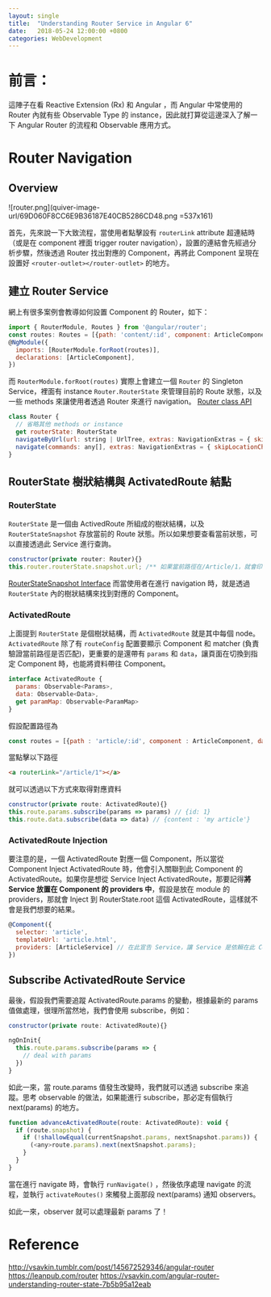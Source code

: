 ```yaml
---
layout: single
title:  "Understanding Router Service in Angular 6"
date:   2018-05-24 12:00:00 +0800
categories: WebDevelopment
---
```

# 前言：
這陣子在看 Reactive Extension (Rx) 和 Angular ，而 Angular 中常使用的 Router 內就有些 Observable Type 的 instance，因此就打算從這邊深入了解一下 Angular Router 的流程和 Observable 應用方式。

# Router Navigation
## Overview
![router.png](quiver-image-url/69D060F8CC6E9B36187E40CB5286CD48.png =537x161)

首先，先來說一下大致流程，當使用者點擊設有 `routerLink` attribute 超連結時（或是在 component 裡面 trigger router navigation），設置的連結會先經過分析步驟，然後透過 Router 找出對應的 Component，再將此 Component 呈現在設置好 `<router-outlet></router-outlet>`  的地方。

## 建立 Router Service
網上有很多案例會教導如何設置 Component 的 Router，如下：
```javascript
import { RouterModule, Routes } from '@angular/router';
const routes: Routes = [{path: 'content/:id', component: ArticleComponent}];
@NgModule({
  imports: [RouterModule.forRoot(routes)],
  declarations: [ArticleComponent],
})
```
而 `RouterModule.forRoot(routes)` 實際上會建立一個 `Router` 的 Singleton Service，裡面有 instance `Router.RouterState` 來管理目前的 Route 狀態，以及一些 methods 來讓使用者透過 Router 來進行 navigation。
[Router class API](https://angular.io/api/router/Router)
```javascript
class Router {
  // 省略其他 methods or instance
  get routerState: RouterState
  navigateByUrl(url: string | UrlTree, extras: NavigationExtras = { skipLocationChange: false }): Promise<boolean>
  navigate(commands: any[], extras: NavigationExtras = { skipLocationChange: false }): Promise<boolean>
}
```
## RouterState 樹狀結構與 ActivatedRoute 結點
### RouterState
`RouterState` 是一個由 ActivedRoute 所組成的樹狀結構，以及 `RouterStateSnapshot` 存放當前的 Route 狀態。所以如果想要查看當前狀態，可以直接透過此 Service 進行查詢。
```javascript
constructor(private router: Router){}
this.router.routerState.snapshot.url; /** 如果當前路徑在/Article/1，就會印出 /Article/1 */
```
[RouterStateSnapshot Interface](https://angular.io/api/router/RouterStateSnapshot)
而當使用者在進行 navigation 時，就是透過 `RouterState` 內的樹狀結構來找到對應的 Component。

### ActivatedRoute
上面提到 `RouterState` 是個樹狀結構，而 `ActivatedRoute` 就是其中每個 node。 `ActivatedRoute` 除了有 `routeConfig` 配置要顯示 Component 和 matcher (負責驗證當前路徑是否匹配)，更重要的是還帶有 `params` 和 `data`，讓頁面在切換到指定 Component 時，也能將資料帶往 Component。

```javascript
interface ActivatedRoute {
  params: Observable<Params>,
  data: Observable<Data>,
  get paramMap: Observable<ParamMap>
}
```
假設配置路徑為
```javascript
const routes = [{path : 'article/:id', component : ArticleComponent, data : {content : 'my article'}}]
```
當點擊以下路徑
```html
<a routerLink="/article/1"></a> 
```
就可以透過以下方式來取得對應資料
```javascript
constructor(private route: ActivatedRoute){}
this.route.params.subscribe(params => params) // {id: 1}
this.route.data.subscribe(data => data) // {content : 'my article'}
```
### ActivatedRoute Injection
要注意的是，一個 ActivatedRoute 對應一個 Component，所以當從 Component Inject ActivatedRoute 時，他會引入關聯到此 Component 的 ActivatedRoute。如果你是想從 Service Inject ActivatedRoute，那要記得**將 Service 放置在 Component 的 providers 中**，假設是放在 module 的 providers，那就會 Inject 到 RouterState.root 這個 ActivatedRoute，這樣就不會是我們想要的結果。

```javascript
@Component({
  selector: 'article',
  templateUrl: 'article.html',
  providers: [ArticleService] // 在此宣告 Service，讓 Service 是依賴在此 Component.
})
```
## Subscribe ActivatedRoute Service
最後，假設我們需要追蹤 ActivatedRoute.params 的變動，根據最新的 params 值做處理，很理所當然地，我們會使用 subscribe，例如：
```javascript
constructor(private route: ActivatedRoute){}

ngOnInit{
  this.route.params.subscribe(params => {
    // deal with params
  })
}
```
如此一來，當 route.params 值發生改變時，我們就可以透過 subscribe 來追蹤。思考 observable 的做法，如果能進行 subscribe，那必定有個執行 next(params) 的地方。

```javascript
function advanceActivatedRoute(route: ActivatedRoute): void {
  if (route.snapshot) {
    if (!shallowEqual(currentSnapshot.params, nextSnapshot.params)) {
      (<any>route.params).next(nextSnapshot.params);
    }
  }
}
```
當在進行 navigate 時，會執行 `runNavigate()` ，然後依序處理 navigate 的流程，並執行 `activateRoutes()` 來觸發上面那段 next(params) 通知 observers。

如此一來，observer 就可以處理最新 params 了！

# Reference
http://vsavkin.tumblr.com/post/145672529346/angular-router
https://leanpub.com/router
https://vsavkin.com/angular-router-understanding-router-state-7b5b95a12eab